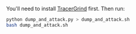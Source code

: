 You'll need to install [TracerGrind](https://github.com/SideChannelMarvels/Tracer/tree/master/TracerGrind) first. Then run:
```bash
python dump_and_attack.py > dump_and_attack.sh
bash dump_and_attack.sh
```
